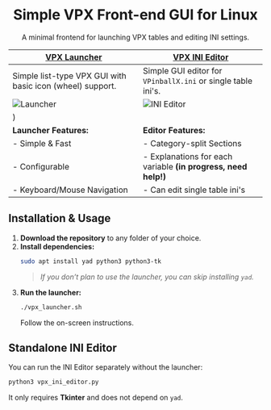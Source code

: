 <h1 align="center">Simple VPX Front-end GUI for Linux</h1>
<p align="center">A minimal frontend for launching VPX tables and editing INI settings.</p>

| **[VPX Launcher](vpx_launcher.sh)** | **[VPX INI Editor](vpx_ini_editor.py)** |
|-------------------------------------|---------------------------------------|
| Simple list-type VPX GUI with basic icon (wheel) support. | Simple GUI editor for `VPinballX.ini` or single table ini's. |
| ![Launcher](https://github.com/user-attachments/assets/eb60fa04-8e4d-4283-8e25-b0f3875d2ada) | ![INI Editor](https://github.com/user-attachments/assets/010727f1-3e8a-4d2e-ac69-938a0b6bac7e)
) |
| **Launcher Features:**  | **Editor Features:**  |
| - Simple & Fast  | - Category-split Sections |
| - Configurable  | - Explanations for each variable **(in progress, need help!)** |
| - Keyboard/Mouse Navigation | - Can edit single table ini's |

## **Installation & Usage**  

1. **Download the repository** to any folder of your choice.  
2. **Install dependencies:**  
   ```bash
   sudo apt install yad python3 python3-tk
   ```  
   > *If you don’t plan to use the launcher, you can skip installing `yad`.*  
3. **Run the launcher:**  
   ```bash
   ./vpx_launcher.sh
   ```  
   Follow the on-screen instructions.  

## **Standalone INI Editor**  
You can run the INI Editor separately without the launcher:  
```bash
python3 vpx_ini_editor.py
```  
It only requires **Tkinter** and does not depend on `yad`.
